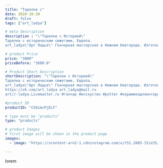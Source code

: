 ```yaml
---
title: "Тарелки с"
date: 2020-10-30
draft: false
tags: ["art_ladya"]

# meta description
description : "\"Тарелки с Историей\"
Тарелки с историческим сюжетами, Европа. 
art_ladya\"Арт Ладья\" Гончарная мастерская в Нижнем Новгороде. Изготовление керамики и мастер/"

# product Price
price: "3000"
priceBefore: "3600.0"

# Product Short Description
shortDescription: "\"Тарелки с Историей\"
Тарелки с историческим сюжетами, Европа. 
art_ladya\"Арт Ладья\" Гончарная мастерская в Нижнем Новгороде. Изготовление керамики и мастер//-классы по обучению. 
https://vk.com/art_ladya art_ladya@mail.ru 
art//-ladya.Livemaster.ru #гончар #исскуство #potter #керамикадляинтерьера #керамикаручнаяработа #гончарнаямастерская #керамиканазаказ #handmade #посудаизглины #керамика #гончарнаяпосуда #эксклюзивнаякерамика #painter #dishes #decor #ceramicar #nntoday #claygoods #restaurant #earthenware #ceramic #design #bowl #dish #plate #ceramicart #berries #авторскаякерамика #европейскиетарелки #историческаяреконструкция"

#product ID
productID: "CG9imcPjELF"

# type must be "products"
type: "products"

# product Images
# first image will be shown in the product page
images:
  - image: "https://scontent-arn2-1.cdninstagram.com/v/t51.2885-15/e35/123143926_387446498973311_7370334415860706368_n.jpg?se=7&tp=1&_nc_ht=scontent-arn2-1.cdninstagram.com&_nc_cat=111&_nc_ohc=GR9QXghcL5gAX93d8Uq&ccb=7-4&oh=6ca5ae59b766c82ec6013bb8baf26526&oe=6085F76B&_nc_sid=86f79a&ig_cache_key=MjQzMTI1MTU0OTA5NzA1MDgyMQ%3D%3D.2-ccb7-4"

---
```

lorem
